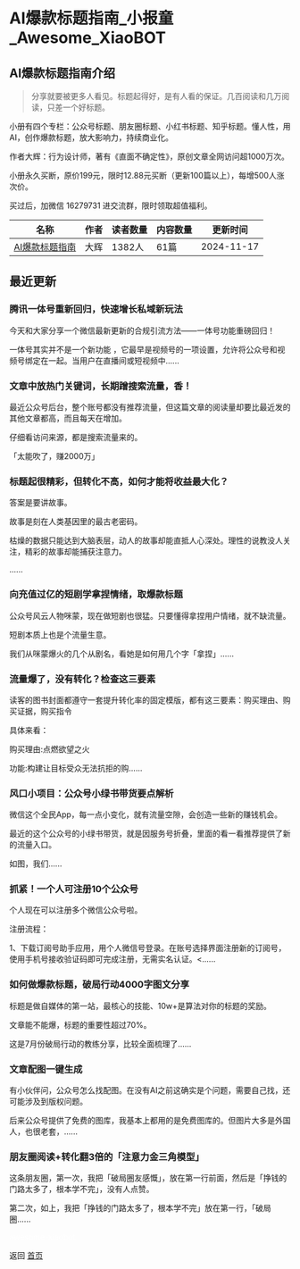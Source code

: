 # AI爆款标题指南_小报童_Awesome_XiaoBOT

## AI爆款标题指南介绍
> 分享就要被更多人看见。标题起得好，是有人看的保证。几百阅读和几万阅读，只差一个好标题。    
    
小册有四个专栏：公众号标题、朋友圈标题、小红书标题、知乎标题。懂人性，用AI，创作爆款标题，放大影响力，持续商业化。    
    
作者大辉：行为设计师，著有《直面不确定性》，原创文章全网访问超1000万次。    
    
小册永久买断，原价199元，限时12.88元买断（更新100篇以上），每增500人涨次价。    
    
买过后，加微信 16279731 进交流群，限时领取超值福利。  
  


|名称|作者|读者数量|内容数量|更新时间|
|---|---|---|---|---|
|[AI爆款标题指南](https://xiaobot.net/p/youditu?refer=0b133df9-27dc-423b-8101-639049001c13)|大辉|1382人|61篇|2024-11-17|

## 最近更新
### 腾讯一体号重新回归，快速增长私域新玩法

今天和大家分享一个微信最新更新的合规引流方法——一体号功能重磅回归！

一体号其实并不是一个新功能 ，它最早是视频号的一项设置，允许将公众号和视频号绑定在一起。当用户在直播间或短视频中......

### 文章中放热门关键词，长期蹭搜索流量，香！

最近公众号后台，整个账号都没有推荐流量，但这篇文章的阅读量却要比最近发的其他文章都高，而且每天在增加。

仔细看访问来源，都是搜索流量来的。

「太能吹了，赚2000万」

### 标题起很精彩，但转化不高，如何才能将收益最大化？

答案是要讲故事。

故事是刻在人类基因里的最古老密码。

枯燥的数据只能达到大脑表层，动人的故事却能直抵人心深处。理性的说教没人关注，精彩的故事却能捕获注意力。

......

### 向充值过亿的短剧学拿捏情绪，取爆款标题

公众号风云人物咪蒙，现在做短剧也很猛。只要懂得拿捏用户情绪，就不缺流量。

短剧本质上也是个流量生意。

我们从咪蒙爆火的几个从剧名，看她是如何用几个字「拿捏」......

### 流量爆了，没有转化？检查这三要素

读客的图书封面都遵守一套提升转化率的固定模版，都有这三要素：购买理由、购买证据，购买指令

具体来看：

购买理由:点燃欲望之火

功能:构建让目标受众无法抗拒的购......

### 风口小项目：公众号小绿书带货要点解析

微信这个全民App，每一点小变化，就有流量空隙，会创造一些新的赚钱机会。

最近的这个公众号的小绿书带货，就是因服务号折叠，里面的看一看推荐提供了新的流量入口。

如图，我们......

### 抓紧！一个人可注册10个公众号

个人现在可以注册多个微信公众号啦。

注册流程：

1、下载订阅号助手应用，用个人微信号登录。在账号选择界面注册新的订阅号，使用手机号接收验证码即可完成注册，无需实名认证。<......

### 如何做爆款标题，破局行动4000字图文分享

标题是做自媒体的第一站，最核心的技能、10w+是算法对你的标题的奖励。

文章能不能爆，标题的重要性超过70%。

这是7月份破局行动的教练分享，比较全面梳理了......

### 文章配图一键生成

有小伙伴问，公众号怎么找配图。在没有AI之前这确实是个问题，需要自己找，还可能涉及到版权问题。

后来公众号提供了免费的图库，我基本上都用的是免费图库的。但图片大多是外国人，也很老套，......

### 朋友圈阅读+转化翻3倍的「注意力金三角模型」

这条朋友圈，第一次，我把「破局圈友感慨」，放在第一行前面，然后是「挣钱的门路太多了，根本学不完」，没有人点赞。

第二次，如上，我把「挣钱的门路太多了，根本学不完」放在第一行，「破局圈......


<a href="https://github.com/Reno9527/awesome-xiaobot" style="color: white; text-decoration: none;">awesome-xiaobot</a>

返回 [首页](../README.md)
